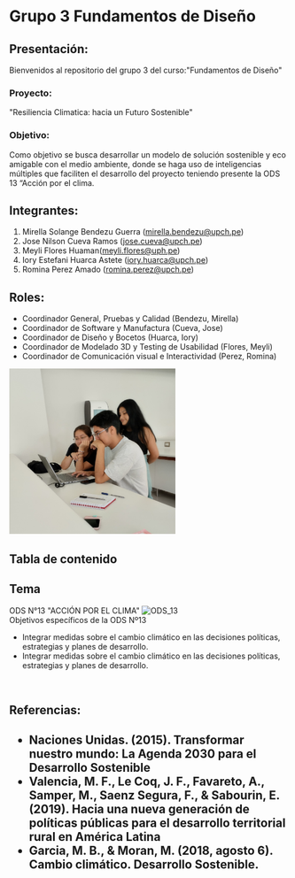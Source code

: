 # Grupo 3 Fundamentos de Diseño
## Presentación:
Bienvenidos al repositorio del grupo 3 del curso:"Fundamentos de Diseño"
### Proyecto:
"Resiliencia Climatica: hacia un Futuro Sostenible"
### Objetivo:
Como objetivo se busca desarrollar un modelo de solución sostenible y eco amigable con el medio ambiente, donde se haga uso de inteligencias múltiples que faciliten el desarrollo del proyecto teniendo presente la ODS 13 “Acción por el clima.
## Integrantes:
1. Mirella Solange Bendezu Guerra (mirella.bendezu@upch.pe)
2. Jose Nilson Cueva Ramos (jose.cueva@upch.pe)
3. Meyli Flores Huaman(meyli.flores@uph.pe)
4. Iory Estefani Huarca Astete (iory.huarca@upch.pe)
5. Romina Perez Amado (romina.perez@upch.pe)
## Roles:
- Coordinador General, Pruebas y Calidad (Bendezu, Mirella) 
- Coordinador de Software y Manufactura (Cueva, Jose)
- Coordinador de Diseño y Bocetos (Huarca, Iory)
- Coordinador de Modelado 3D y Testing de Usabilidad (Flores, Meyli)
- Coordinador de Comunicación visual e Interactividad (Perez, Romina)
<img src ="Informes/Imagenes/IMG_1.jpg" width=300px alt="ya_fue">
<h2>Tabla de contenido</h2>
<h2>Tema</h2>
ODS N°13 "ACCIÓN POR EL CLIMA"
<img src="https://ods.frlp.utn.edu.ar/images/ods/ods13.jpg" alt ="ODS_13">
<br>
Objetivos específicos de la ODS Nº13
<ul>
<li>Integrar medidas sobre el cambio climático en las decisiones políticas, estrategias y planes de desarrollo.</li>
<li> Integrar medidas sobre el cambio climático en las decisiones políticas, estrategias y planes de desarrollo.</li>
</ul>
<br>
<h2>Referencias: <h2>
<ul>
<li>Naciones Unidas. (2015). Transformar nuestro mundo: La Agenda 2030 para el Desarrollo Sostenible </li>
<li>Valencia, M. F., Le Coq, J. F., Favareto, A., Samper, M., Saenz Segura, F., & Sabourin, E. (2019). Hacia una nueva generación de políticas públicas para el desarrollo territorial rural en América Latina</li>   
<li>Garcia, M. B., & Moran, M. (2018, agosto 6). Cambio climático. Desarrollo Sostenible.</li>
</ul>
